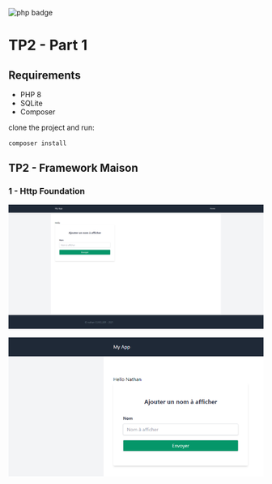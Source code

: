 ![php badge](https://img.shields.io/badge/php-%3E%3D%208.0-blue)

# TP2 - Part 1

## Requirements

- PHP 8
- SQLite
- Composer

clone the project and run:
```shell
composer install
```

## TP2 - Framework Maison

### 1 - Http Foundation

![todo list](https://github.com/nathan-cuvellier/BachelorDIM-Symfony-And-PHP/blob/master/img/TP2.png?raw=true)

![todo list](https://github.com/nathan-cuvellier/BachelorDIM-Symfony-And-PHP/blob/master/img/TP2_1.png?raw=true)
